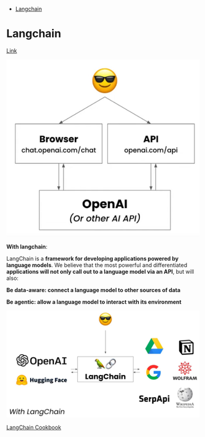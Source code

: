 <!--ts-->
* [Langchain](#langchain)

<!-- Created by https://github.com/ekalinin/github-markdown-toc -->
<!-- Added by: gil_diy, at: Wed 19 Apr 2023 12:08:55 AM IDT -->

<!--te-->

# Langchain

[Link](https://github.com/hwchase17/langchain)


<p align="center">
  <img width="600" src="images/langchain/without_langchain.jpg" title="Look into the image">
</p>


**With langchain**:

LangChain is a **framework for developing applications powered by language models**. We believe that the most powerful and differentiated **applications will not only call out to a language model via an API**, but will also:

**Be data-aware: connect a language model to other sources of data**

**Be agentic: allow a language model to interact with its environment**


<p align="center">
  <img width="600" src="images/langchain/langchain.jpg" title="Look into the image">
</p>



[LangChain Cookbook](https://github.com/gkamradt/langchain-tutorials/blob/main/LangChain%20Cookbook.ipynb)